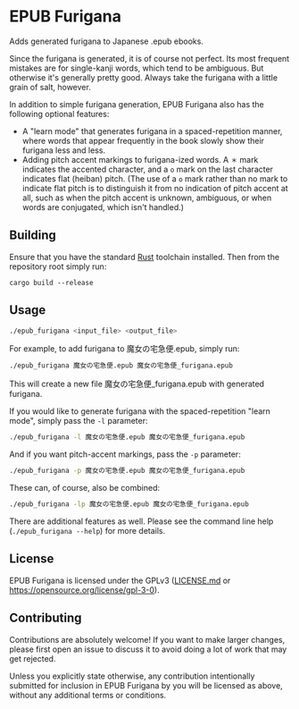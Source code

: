 # EPUB Furigana

Adds generated furigana to Japanese .epub ebooks.

Since the furigana is generated, it is of course not perfect.  Its most frequent mistakes are for single-kanji words, which tend to be ambiguous. But otherwise it's generally pretty good.  Always take the furigana with a little grain of salt, however.

In addition to simple furigana generation, EPUB Furigana also has the following optional features:

- A "learn mode" that generates furigana in a spaced-repetition manner, where words that appear frequently in the book slowly show their furigana less and less.
- Adding pitch accent markings to furigana-ized words. A `＊` mark indicates the accented character, and a `o` mark on the last character indicates flat (heiban) pitch.  (The use of a `o` mark rather than no mark to indicate flat pitch is to distinguish it from no indication of pitch accent at all, such as when the pitch accent is unknown, ambiguous, or when words are conjugated, which isn't handled.)


## Building

Ensure that you have the standard [Rust](https://www.rust-lang.org) toolchain
installed.  Then from the repository root simply run:

```
cargo build --release
```


## Usage

```bash
./epub_furigana <input_file> <output_file>
```

For example, to add furigana to 魔女の宅急便.epub,
simply run:

```bash
./epub_furigana 魔女の宅急便.epub 魔女の宅急便_furigana.epub
```

This will create a new file 魔女の宅急便_furigana.epub with generated furigana.

If you would like to generate furigana with the spaced-repetition "learn mode", simply pass the `-l` parameter:

```bash
./epub_furigana -l 魔女の宅急便.epub 魔女の宅急便_furigana.epub
```

And if you want pitch-accent markings, pass the `-p` parameter:

```bash
./epub_furigana -p 魔女の宅急便.epub 魔女の宅急便_furigana.epub
```

These can, of course, also be combined:

```bash
./epub_furigana -lp 魔女の宅急便.epub 魔女の宅急便_furigana.epub
```

There are additional features as well.  Please see the command line help
(`./epub_furigana --help`) for more details.


## License

EPUB Furigana is licensed under the GPLv3 ([LICENSE.md](LICENSE.md) or https://opensource.org/license/gpl-3-0).


## Contributing

Contributions are absolutely welcome!  If you want to make larger changes,
please first open an issue to discuss it to avoid doing a lot of work that may
get rejected.

Unless you explicitly state otherwise, any contribution intentionally submitted
for inclusion in EPUB Furigana by you will be licensed as above, without any
additional terms or conditions.
